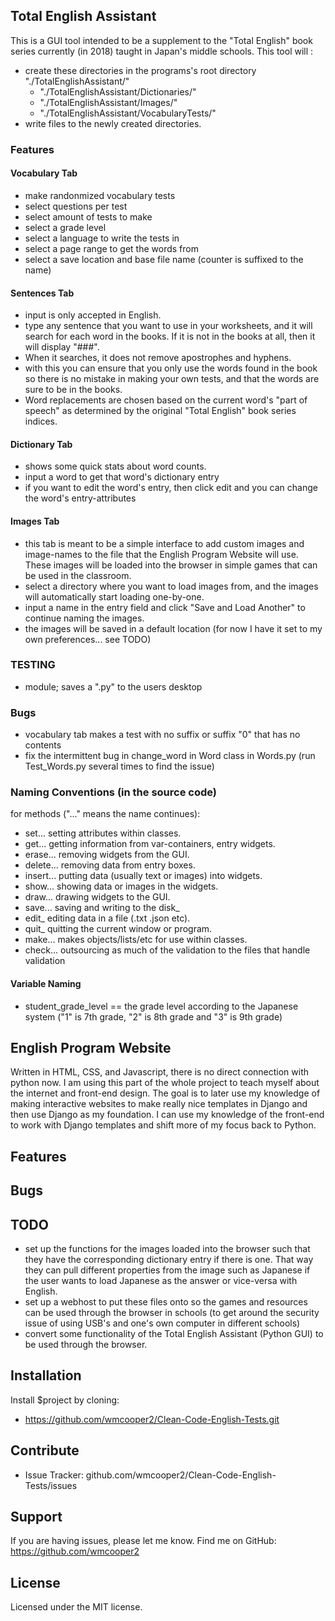 ## Total English Assistant

This is a GUI tool intended to be a supplement to the "Total English" book series currently (in 2018) taught in Japan's middle schools.
This tool will :
* create these directories in the programs's root directory "./TotalEnglishAssistant/"
  * "./TotalEnglishAssistant/Dictionaries/"
  * "./TotalEnglishAssistant/Images/"
  * "./TotalEnglishAssistant/VocabularyTests/"
* write files to the newly created directories.

### Features 

#### Vocabulary Tab
* make randonmized vocabulary tests
* select questions per test
* select amount of tests to make
* select a grade level
* select a language to write the tests in
* select a page range to get the words from
* select a save location and base file name (counter is suffixed to the name)

#### Sentences Tab
* input is only accepted in English.
* type any sentence that you want to use in your worksheets, and it will search for each word in the books. If it is not in the books at all, then it will display "###".
* When it searches, it does not remove apostrophes and hyphens. 
* with this you can ensure that you only use the words found in the book so there is no mistake in making your own tests, and that the words are sure to be in the books.
* Word replacements are chosen based on the current word's "part of speech" as determined by the original "Total English" book series indices.



#### Dictionary Tab
* shows some quick stats about word counts. 
* input a word to get that word's dictionary entry
* if you want to edit the word's entry, then click edit and you can change the word's entry-attributes


#### Images Tab
* this tab is meant to be a simple interface to add custom images and image-names to the file that the English Program Website will use. These images will be loaded into the browser in simple games that can be used in the classroom. 
* select a directory where you want to load images from, and the images will automatically start loading one-by-one.
* input a name in the entry field and click "Save and Load Another" to continue naming the images.
* the images will be saved in a default location (for now I have it set to my own preferences... see TODO)



### TESTING
* module; saves a ".py" to the users desktop


### Bugs
* vocabulary tab makes a test with no suffix or suffix "0" that has no contents
* fix the intermittent bug in change_word in Word class in Words.py (run Test_Words.py several times to find the issue) 


### Naming Conventions (in the source code)
for methods ("..." means the name continues):
* set...	setting attributes within classes.
* get...	getting information from var-containers, entry widgets.
* erase...	removing widgets from the GUI.
* delete...	removing data from entry boxes.
* insert...	putting data (usually text or images) into widgets.
* show...	showing data or images in the widgets.
* draw...	drawing widgets to the GUI.
* save...	saving and writing to the disk_
* edit_		editing data in a file (.txt .json  etc).
* quit_		quitting the current window or program.
* make...	makes objects/lists/etc for use within classes.
* check...	outsourcing as much of the validation to the files that handle validation



#### Variable Naming
* student_grade_level == the grade level according to the Japanese system ("1" is 7th grade, "2" is 8th grade and "3" is 9th grade)




















English Program Website
----------------------

Written in HTML, CSS, and Javascript, there is no direct connection with python now. I am using this part of the whole project to teach myself about the internet and front-end design. The goal is to later use my knowledge of making interactive websites to make really nice templates in Django and then use Django as my foundation. I can use my knowledge of the front-end to work with Django templates and shift more of my focus back to Python.




Features
-------








Bugs
----




TODO
----
 - set up the functions for the images loaded into the browser such that they have the corresponding dictionary entry if there is one. That way they can pull different properties from the image such as Japanese if the user wants to load Japanese as the answer or vice-versa with English.
 - set up a webhost to put these files onto so the games and resources can be used through the browser in schools (to get around the security issue of using USB's and one's own computer in different schools)
 - convert some functionality of the Total English Assistant (Python GUI) to be used through the browser.










Installation
------------

Install $project by cloning:

- https://github.com/wmcooper2/Clean-Code-English-Tests.git

Contribute
----------

- Issue Tracker: github.com/wmcooper2/Clean-Code-English-Tests/issues


Support
-------

If you are having issues, please let me know.
Find me on GitHub: https://github.com/wmcooper2

License
-------

Licensed under the MIT license. 

